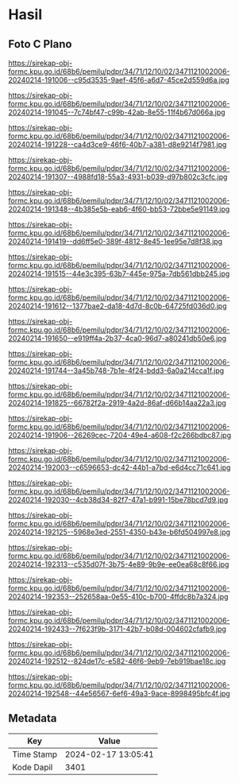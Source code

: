 # Hasil

## Foto C Plano

https://sirekap-obj-formc.kpu.go.id/68b6/pemilu/pdpr/34/71/12/10/02/3471121002006-20240214-191006--c95d3535-9aef-45f6-a6d7-45ce2d559d6a.jpg

https://sirekap-obj-formc.kpu.go.id/68b6/pemilu/pdpr/34/71/12/10/02/3471121002006-20240214-191045--7c74bf47-c99b-42ab-8e55-11f4b67d066a.jpg

https://sirekap-obj-formc.kpu.go.id/68b6/pemilu/pdpr/34/71/12/10/02/3471121002006-20240214-191228--ca4d3ce9-46f6-40b7-a381-d8e9214f7981.jpg

https://sirekap-obj-formc.kpu.go.id/68b6/pemilu/pdpr/34/71/12/10/02/3471121002006-20240214-191307--4988fd18-55a3-4931-b039-d97b802c3cfc.jpg

https://sirekap-obj-formc.kpu.go.id/68b6/pemilu/pdpr/34/71/12/10/02/3471121002006-20240214-191348--4b385e5b-eab6-4f60-bb53-72bbe5e91149.jpg

https://sirekap-obj-formc.kpu.go.id/68b6/pemilu/pdpr/34/71/12/10/02/3471121002006-20240214-191419--dd6ff5e0-389f-4812-8e45-1ee95e7d8f38.jpg

https://sirekap-obj-formc.kpu.go.id/68b6/pemilu/pdpr/34/71/12/10/02/3471121002006-20240214-191515--44e3c395-63b7-445e-975a-7db561dbb245.jpg

https://sirekap-obj-formc.kpu.go.id/68b6/pemilu/pdpr/34/71/12/10/02/3471121002006-20240214-191612--1377bae2-da18-4d7d-8c0b-64725fd036d0.jpg

https://sirekap-obj-formc.kpu.go.id/68b6/pemilu/pdpr/34/71/12/10/02/3471121002006-20240214-191650--e919ff4a-2b37-4ca0-96d7-a80241db50e6.jpg

https://sirekap-obj-formc.kpu.go.id/68b6/pemilu/pdpr/34/71/12/10/02/3471121002006-20240214-191744--3a45b748-7b1e-4f24-bdd3-6a0a214cca1f.jpg

https://sirekap-obj-formc.kpu.go.id/68b6/pemilu/pdpr/34/71/12/10/02/3471121002006-20240214-191825--66782f2a-2919-4a2d-86af-d66b14aa22a3.jpg

https://sirekap-obj-formc.kpu.go.id/68b6/pemilu/pdpr/34/71/12/10/02/3471121002006-20240214-191906--26269cec-7204-49e4-a608-f2c266bdbc87.jpg

https://sirekap-obj-formc.kpu.go.id/68b6/pemilu/pdpr/34/71/12/10/02/3471121002006-20240214-192003--c6596653-dc42-44b1-a7bd-e6d4cc71c641.jpg

https://sirekap-obj-formc.kpu.go.id/68b6/pemilu/pdpr/34/71/12/10/02/3471121002006-20240214-192030--4cb38d34-82f7-47a1-b991-15be78bcd7d9.jpg

https://sirekap-obj-formc.kpu.go.id/68b6/pemilu/pdpr/34/71/12/10/02/3471121002006-20240214-192125--5968e3ed-2551-4350-b43e-b6fd504997e8.jpg

https://sirekap-obj-formc.kpu.go.id/68b6/pemilu/pdpr/34/71/12/10/02/3471121002006-20240214-192313--c535d07f-3b75-4e89-9b9e-ee0ea68c8f66.jpg

https://sirekap-obj-formc.kpu.go.id/68b6/pemilu/pdpr/34/71/12/10/02/3471121002006-20240214-192353--252658aa-0e55-410c-b700-4ffdc8b7a324.jpg

https://sirekap-obj-formc.kpu.go.id/68b6/pemilu/pdpr/34/71/12/10/02/3471121002006-20240214-192433--7f623f9b-3171-42b7-b08d-004602cfafb9.jpg

https://sirekap-obj-formc.kpu.go.id/68b6/pemilu/pdpr/34/71/12/10/02/3471121002006-20240214-192512--824de17c-e582-46f6-9eb9-7eb919bae18c.jpg

https://sirekap-obj-formc.kpu.go.id/68b6/pemilu/pdpr/34/71/12/10/02/3471121002006-20240214-192548--44e56567-6ef6-49a3-9ace-8998495bfc4f.jpg


## Metadata

| Key        | Value               |
| ---------- | ------------------- |
| Time Stamp | 2024-02-17 13:05:41 |
| Kode Dapil | 3401                |



